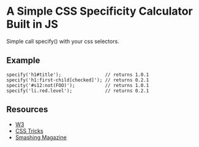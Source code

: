 # A Simple CSS Specificity Calculator Built in JS
Simple call specify() with your css selectors.

## Example
    specify('h1#title');                // returns 1.0.1
    specify('h1:first-child[checked]'); // returns 0.2.1
    specity('#s12:not(FOO)');           // returns 1.0.1
    specify('li.red.level');            // returns 0.2.1


## Resources
- [W3](http://www.w3.org/TR/selectors/)
- [CSS Tricks](http://css-tricks.com/specifics-on-css-specificity/)
- [Smashing Magazine](http://coding.smashingmagazine.com/2007/07/27/css-specificity-things-you-should-know/)
